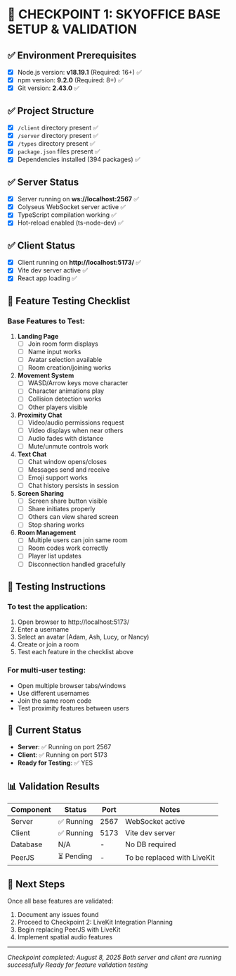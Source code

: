 # 🔧 CHECKPOINT 1: SKYOFFICE BASE SETUP & VALIDATION

## ✅ Environment Prerequisites
- [x] Node.js version: **v18.19.1** (Required: 16+) ✅
- [x] npm version: **9.2.0** (Required: 8+) ✅  
- [x] Git version: **2.43.0** ✅

## ✅ Project Structure
- [x] `/client` directory present ✅
- [x] `/server` directory present ✅
- [x] `/types` directory present ✅
- [x] `package.json` files present ✅
- [x] Dependencies installed (394 packages) ✅

## ✅ Server Status
- [x] Server running on **ws://localhost:2567** ✅
- [x] Colyseus WebSocket server active ✅
- [x] TypeScript compilation working ✅
- [x] Hot-reload enabled (ts-node-dev) ✅

## ✅ Client Status  
- [x] Client running on **http://localhost:5173/** ✅
- [x] Vite dev server active ✅
- [x] React app loading ✅

## 🧪 Feature Testing Checklist

### Base Features to Test:
1. **Landing Page**
   - [ ] Join room form displays
   - [ ] Name input works
   - [ ] Avatar selection available
   - [ ] Room creation/joining works

2. **Movement System**
   - [ ] WASD/Arrow keys move character
   - [ ] Character animations play
   - [ ] Collision detection works
   - [ ] Other players visible

3. **Proximity Chat**
   - [ ] Video/audio permissions request
   - [ ] Video displays when near others
   - [ ] Audio fades with distance
   - [ ] Mute/unmute controls work

4. **Text Chat**
   - [ ] Chat window opens/closes
   - [ ] Messages send and receive
   - [ ] Emoji support works
   - [ ] Chat history persists in session

5. **Screen Sharing**
   - [ ] Screen share button visible
   - [ ] Share initiates properly
   - [ ] Others can view shared screen
   - [ ] Stop sharing works

6. **Room Management**
   - [ ] Multiple users can join same room
   - [ ] Room codes work correctly
   - [ ] Player list updates
   - [ ] Disconnection handled gracefully

## 📝 Testing Instructions

### To test the application:
1. Open browser to http://localhost:5173/
2. Enter a username
3. Select an avatar (Adam, Ash, Lucy, or Nancy)
4. Create or join a room
5. Test each feature in the checklist above

### For multi-user testing:
- Open multiple browser tabs/windows
- Use different usernames
- Join the same room code
- Test proximity features between users

## 🚀 Current Status
- **Server**: ✅ Running on port 2567
- **Client**: ✅ Running on port 5173
- **Ready for Testing**: ✅ YES

## 📊 Validation Results
| Component | Status | Port | Notes |
|-----------|--------|------|-------|
| Server | ✅ Running | 2567 | WebSocket active |
| Client | ✅ Running | 5173 | Vite dev server |
| Database | N/A | - | No DB required |
| PeerJS | ⏳ Pending | - | To be replaced with LiveKit |

## 🔄 Next Steps
Once all base features are validated:
1. Document any issues found
2. Proceed to Checkpoint 2: LiveKit Integration Planning
3. Begin replacing PeerJS with LiveKit
4. Implement spatial audio features

---
*Checkpoint completed: August 8, 2025*
*Both server and client are running successfully*
*Ready for feature validation testing*